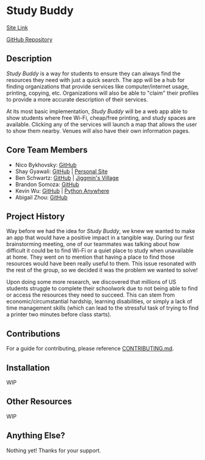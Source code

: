 # Study Buddy

[Site Link](https://dolphin-app-tj6ou.ondigitalocean.app/)

[GitHub Repository](https://github.com/agiledev-students-fall2022/final-project-team-study-buddy)

## Description

*Study Buddy* is a way for students to ensure they can always find the resources they need with just a quick search. The app 
will be a hub for finding organizations that provide services like computer/internet usage, printing, copying, etc. 
Organizations will also be able to "claim" their profiles to provide a more accurate description of their services.

At its most basic implementation, *Study Buddy* will be a web app able to show students where free Wi-Fi, cheap/free 
printing, and study spaces are available. Clicking any of the services will launch a map that allows the user to show them 
nearby. Venues will also have their own information pages.

## Core Team Members

- Nico Bykhovsky: [GitHub](https://github.com/Bykho-git)
- Shay Gyawali: [GitHub](https://github.com/shaygyawali) | [Personal Site](http://shaygyawali.me)
- Ben Schwartz: [GitHub](https://github.com/bls1999) | [Jiggmin's Village](https://jiggmin2.com/)
- Brandon Somoza: [GitHub](https://github.com/BrandonSomoza)
- Kevin Wu: [GitHub](https://github.com/kevin1289) | [Python Anywhere](https://kevinwu.pythonanywhere.com/)
- Abigail Zhou: [GitHub](https://github.com/abigailzhou03)

## Project History

Way before we had the idea for *Study Buddy*, we knew we wanted to make an app that would have a positive impact in a 
tangible way. During our first brainstorming meeting, one of our teammates was talking about how difficult it could be to 
find Wi-Fi or a quiet place to study when unavailable at home. They went on to mention that having a place to find those 
resources would have been really useful to them. This issue resonated with the rest of the group, so we decided it was the 
problem we wanted to solve!

Upon doing some more research, we discovered that millions of US students struggle to complete their schoolwork due to not 
being able to find or access the resources they need to succeed. This can stem from economic/circumstantial hardship, 
learning disabilities, or simply a lack of time management skills (which can lead to the stressful task of trying to find a 
printer two minutes before class starts).

## Contributions

For a guide for contributing, please reference [CONTRIBUTING.md](https://github.com/agiledev-students-fall2022/final-project-team-study-buddy/blob/master/CONTRIBUTING.md).

## Installation

WIP

## Other Resources

WIP

## Anything Else?

Nothing yet! Thanks for your support.